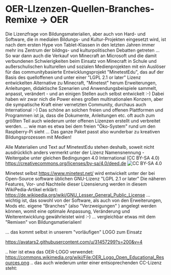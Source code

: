 # OER-LIzenzen-Quellen-Branches-Remixe -> OER

Die Lizenzfrage von Bildungsmaterialien, aber auch von Hard- und Software, die in medialen Bildungs- und Kultur-Projekten eingesetzt wird, ist nach dem ersten Hype von Tablet-Klassen in den letzten Jahren immer mehr ins Zentrum der bildngs- und kulturpolitischen Debatten getreten ...
So war dann auch die Verkauf von Minecraft an Microsoft und die damit verbundenen Schwierigkeiten beim Einsatz von Minecraft in Schule und außerschulischen kulturellen und sozialen Medienprojekten mit ein Auslöser für das communitybasierte Entwicklungsprojekt "MinetestEdu", das auf der Basis des quelloffenen und unter einer "LGPL 2.1 or later" Lizenz entwickelten Alternative zu Minecraft, "Minetest" herum Erweiterungen, Anleitungen, didaktische Szenarien und Anwendungsbeispiele sammelt, anpasst, verändert - und an einigen Stellen auch selbst entwickelt :-)
Dabei haben wir zwar nich die Power eines großen multinationalen Konzern, aber die sympatische Kraft einer vernetzten Community, durchaus auch International :-)
Das schöne an solchen freien und offenen Plattformen und Programmen ist ja, dass die Dokumente, Anleitungen etc. oft auch zum größten Teil auch wiederum unter offenen Lizenzen erstellt und verbreitet werden.
... wie man es etwa bei dem freien "Öko-System" rund um den Raspberry-Pi sieht ...
Das ganze Paket passt also wunderbar zu kreativen Bildungsprozessen mit Medien!

Alle Materialien und Text auf MinetestEdu stehen deshalb, soweit nicht ausdrücklich anders vermerkt unter der Lizenz
Namensnennung - Weitergabe unter gleichen Bedingungen 4.0 International (CC BY-SA 4.0) 
https://creativecommons.org/licenses/by-sa/4.0/deed.de
![CC BY-SA 4.0](https://upload.wikimedia.org/wikipedia/commons/thumb/d/d0/CC-BY-SA_icon.svg/200px-CC-BY-SA_icon.svg.png)

Minetest selbst https://www.minetest.net/ wird entwickelt unter der bei Open-Source software üblichen GNU-Lizenz
"LGPL 2.1 or later"
Die näheren Features, Vor- und Nachteile dieser Lizensierung werden in diesem WikiPedia-Artikel erklärt:
https://de.wikipedia.org/wiki/GNU_Lesser_General_Public_License
... wichtig ist, das sowohl von der Software, als auch von den Erweiterungen, Mods etc. eigene "Branches" (also "Verzweigungen" ) angelegt werden können,
womit eine optimale Anpassung, Veränderung und Weiterentwicklung gewährleistet wird :-)
... vergleichbar etwas mit dem "Remixen" von Bildungsmatierialien!

... das kommt selbst in unserem "vorläufigen" LOGO zum Einsatz

https://avatars2.githubusercontent.com/u/31457299?s=200&v=4

.. hier ist etwa das OER-LOGO verwendet:
https://commons.wikimedia.org/wiki/File:OER_Logo_Open_Educational_Resources.png
.. das auch wiederum unter einer entsoprechenden CC-Lizenz steht:

